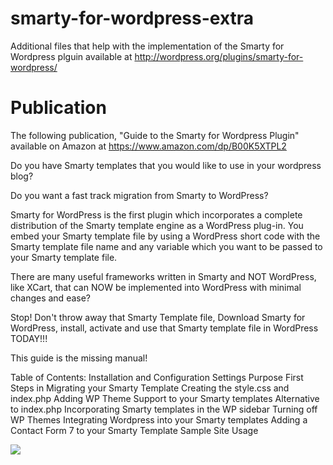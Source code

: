 smarty-for-wordpress-extra
==========================

Additional files that help with the implementation of the Smarty for Wordpress plguin available at http://wordpress.org/plugins/smarty-for-wordpress/

Publication
===========

The following publication, "Guide to the Smarty for Wordpress Plugin" available on
Amazon at https://www.amazon.com/dp/B00K5XTPL2 

Do you have Smarty templates that you would like to use in your wordpress blog? 

Do you want a fast track migration from Smarty to WordPress? 

Smarty for WordPress is the first plugin which incorporates a complete distribution of the Smarty template engine as a WordPress plug-in. You embed your Smarty template file by using a WordPress short code with the Smarty template file name and any variable which you want to be passed to your Smarty template file. 

There are many useful frameworks written in Smarty and NOT WordPress, like XCart, that can NOW be implemented into WordPress with minimal changes and ease? 

Stop! Don't throw away that Smarty Template file, Download Smarty for WordPress, install, activate and use that Smarty template file in WordPress TODAY!!! 

This guide is the missing manual! 

Table of Contents: 
Installation and Configuration 
Settings 
Purpose 
First Steps in Migrating your Smarty Template 
Creating the style.css and index.php 
Adding WP Theme Support to your Smarty templates 
Alternative to index.php 
Incorporating Smarty templates in the WP sidebar 
Turning off WP Themes 
Integrating Wordpress into your Smarty templates 
Adding a Contact Form 7 to your Smarty Template 
Sample Site Usage 

<img src="http://ecx.images-amazon.com/images/I/41qOnv4Ik5L._BO2,204,203,200_PIsitb-sticker-v3-big,TopRight,0,-55_SX278_SY278_PIkin4,BottomRight,1,22_AA300_SH20_OU01_.jpg">
